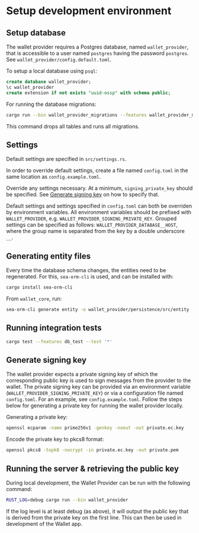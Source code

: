 # Setup development environment

## Setup database

The wallet provider requires a Postgres database, named `wallet_provider`, that is accessible to a user
named `postgres` having the password `postgres`. See `wallet_provider/config.default.toml`.

To setup a local database using `psql`:

```sql
create database wallet_provider;
\c wallet_provider
create extension if not exists "uuid-ossp" with schema public;
```

For running the database migrations:

```bash
cargo run --bin wallet_provider_migrations --features wallet_provider_migrations -- fresh
```

This command drops all tables and runs all migrations.

## Settings
Default settings are specified in `src/settings.rs`.

In order to override default settings, create a file named `config.toml` in the same location as `config.example.toml`.

Override any settings necessary. At a minimum, `signing_private_key` should be specified. See [Generate signing key](#generate-signing-key) on how to specify that.

Default settings and settings specified in `config.toml` can both be overriden by environment variables. All environment variables should be prefixed with `WALLET_PROVIDER`, e.g. `WALLET_PROVIDER_SIGNING_PRIVATE_KEY`. Grouped settings can be specified as follows: `WALLET_PROVIDER_DATABASE__HOST`, where the group name is separated from the key by a double underscore `__`.

## Generating entity files

Every time the database schema changes, the entities need to be regenerated. For this, `sea-orm-cli` is used, and can be
installed with:

```bash
cargo install sea-orm-cli
```

From `wallet_core`, run:

```bash
sea-orm-cli generate entity -o wallet_provider/persistence/src/entity --database-url "postgres://localhost/wallet_provider"
```

## Running integration tests

```bash
cargo test --features db_test --test '*'
```

## Generate signing key

The wallet provider expects a private signing key of which the corresponding public key is used to sign messages from the provider to the wallet. The private signing key can be provided via an environment variable (`WALLET_PROVIDER_SIGNING_PRIVATE_KEY`) or via a configuration file named `config.toml`. For an example, see `config.example.toml`.
Follow the steps below for generating a private key for running the wallet provider locally.

Generating a private key:
```bash
openssl ecparam -name prime256v1 -genkey -noout -out private.ec.key
```

Encode the private key to pkcs8 format:
```bash
openssl pkcs8 -topk8 -nocrypt -in private.ec.key -out private.pem
```

## Running the server & retrieving the public key

During local development, the Wallet Provider can be run with the following command:

```bash
RUST_LOG=debug cargo run --bin wallet_provider
```

If the log level is at least debug (as above), it will output the public key that is derived from the private key on the first line.
This can then be used in development of the Wallet app.
